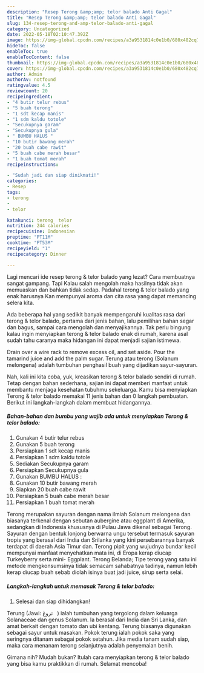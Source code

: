 ```yaml
---
description: "Resep Terong &amp;amp; telor balado Anti Gagal"
title: "Resep Terong &amp;amp; telor balado Anti Gagal"
slug: 134-resep-terong-and-amp-telor-balado-anti-gagal
category: Uncategorized
date: 2022-05-18T02:10:47.392Z
image: https://img-global.cpcdn.com/recipes/a3a9531814c0e1b0/680x482cq70/terong-telor-balado-foto-resep-utama.jpg
hideToc: false
enableToc: true
enableTocContent: false
thumbnail: https://img-global.cpcdn.com/recipes/a3a9531814c0e1b0/680x482cq70/terong-telor-balado-foto-resep-utama.jpg
cover: https://img-global.cpcdn.com/recipes/a3a9531814c0e1b0/680x482cq70/terong-telor-balado-foto-resep-utama.jpg
author: Admin
authorAv: notfound
ratingvalue: 4.5
reviewcount: 20
recipeingredient:
- "4 butir telur rebus"
- "5 buah terong"
- "1 sdt kecap manis"
- "1 sdm kaldu totole"
- "Secukupnya garam"
- "Secukupnya gula"
- " BUMBU HALUS "
- "10 butir bawang merah"
- "20 buah cabe rawit"
- "5 buah cabe merah besar"
- "1 buah tomat merah"
recipeinstructions:

- "Sudah jadi dan siap dinikmati!"
categories:
- Resep
tags:
- terong
- 
- telor

katakunci: terong  telor 
nutrition: 244 calories
recipecuisine: Indonesian
preptime: "PT11M"
cooktime: "PT53M"
recipeyield: "1"
recipecategory: Dinner

---
```



Lagi mencari ide resep terong &amp; telor balado yang lezat? Cara membuatnya sangat gampang. Tapi Kalau salah mengolah maka hasilnya tidak akan memuaskan dan bahkan tidak sedap. Padahal terong &amp; telor balado yang enak harusnya Kan mempunyai aroma dan cita rasa yang dapat memancing selera kita.


Ada beberapa hal yang sedikit banyak mempengaruhi kualitas rasa dari terong &amp; telor balado, pertama dari jenis bahan, lalu pemilihan bahan segar dan bagus, sampai cara mengolah dan menyajikannya. Tak perlu bingung kalau ingin menyiapkan terong &amp; telor balado enak di rumah, karena asal sudah tahu caranya maka hidangan ini dapat menjadi sajian istimewa.

Drain over a wire rack to remove excess oil, and set aside. Pour the tamarind juice and add the palm sugar. Terung atau terong (Solanum melongena) adalah tumbuhan penghasil buah yang dijadikan sayur-sayuran.


Nah, kali ini kita coba, yuk, kreasikan terong &amp; telor balado sendiri di rumah. Tetap dengan bahan sederhana, sajian ini dapat memberi manfaat untuk membantu menjaga kesehatan tubuhmu sekeluarga. Kamu bisa menyiapkan Terong &amp; telor balado memakai 11 jenis bahan dan 0 langkah pembuatan. Berikut ini langkah-langkah dalam membuat hidangannya.

<!--inarticleads1-->

##### Bahan-bahan dan bumbu yang wajib ada untuk menyiapkan Terong &amp; telor balado:

1. Gunakan 4 butir telur rebus
1. Gunakan 5 buah terong
1. Persiapkan 1 sdt kecap manis
1. Persiapkan 1 sdm kaldu totole
1. Sediakan Secukupnya garam
1. Persiapkan Secukupnya gula
1. Gunakan  BUMBU HALUS :
1. Gunakan 10 butir bawang merah
1. Siapkan 20 buah cabe rawit
1. Persiapkan 5 buah cabe merah besar
1. Persiapkan 1 buah tomat merah


Terong merupakan sayuran dengan nama ilmiah Solanum melongena dan biasanya terkenal dengan sebutan aubergine atau eggplant di Amerika, sedangkan di Indonesia khususnya di Pulau Jawa dikenal sebagai Terong. Sayuran dengan bentuk lonjong berwarna ungu tersebut termasuk sayuran tropis yang berasal dari India dan Srilanka yang kini persebarannya banyak terdapat di daerah Asia Timur dan. Terong pipit yang wujudnya bundar kecil mempunyai manfaat menyehatkan mata ini, di Eropa kerap diucap Turkeyberry serta mini- Eggplant. Terong Belanda; Tipe terong yang satu ini metode mengkonsumsinya tidak semacam sahabatnya tadinya, namun lebih kerap diucap buah sebab diolah isinya buat jadi juice, sirup serta selai. 

<!--inarticleads2-->

##### Langkah-langkah untuk memasak Terong &amp; telor balado:


1. Selesai dan siap dihidangkan!

Terung (Jawi: ‏ تروڠ ‎ ‎) ialah tumbuhan yang tergolong dalam keluarga Solanaceae dan genus Solanum. Ia berasal dari India dan Sri Lanka, dan amat berkait dengan tomato dan ubi kentang. Terung biasanya digunakan sebagai sayur untuk masakan. Pokok terung ialah pokok saka yang seringnya ditanam sebagai pokok setahun. Jika media tanam sudah siap, maka cara menanam terong selanjutnya adalah penyemaian benih. 

Gimana nih? Mudah bukan? Itulah cara menyiapkan terong &amp; telor balado yang bisa kamu praktikkan di rumah. Selamat mencoba!
